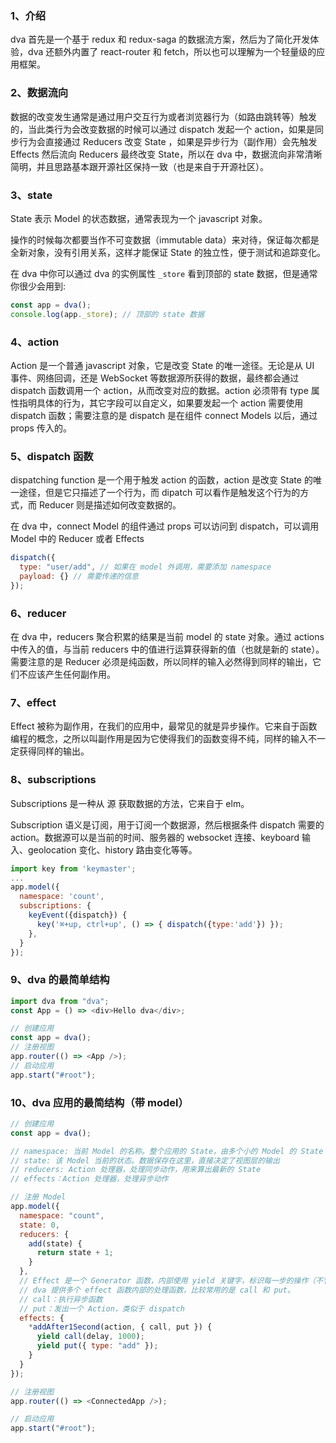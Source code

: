 ### 1、介绍

dva 首先是一个基于 redux 和 redux-saga 的数据流方案，然后为了简化开发体验，dva 还额外内置了 react-router 和 fetch，所以也可以理解为一个轻量级的应用框架。

### 2、数据流向

数据的改变发生通常是通过用户交互行为或者浏览器行为（如路由跳转等）触发的，当此类行为会改变数据的时候可以通过 dispatch 发起一个 action，如果是同步行为会直接通过 Reducers 改变 State ，如果是异步行为（副作用）会先触发 Effects 然后流向 Reducers 最终改变 State，所以在 dva 中，数据流向非常清晰简明，并且思路基本跟开源社区保持一致（也是来自于开源社区）。

### 3、state

State 表示 Model 的状态数据，通常表现为一个 javascript 对象。

操作的时候每次都要当作不可变数据（immutable data）来对待，保证每次都是全新对象，没有引用关系，这样才能保证 State 的独立性，便于测试和追踪变化。

在 dva 中你可以通过 dva 的实例属性 `_store` 看到顶部的 state 数据，但是通常你很少会用到:

```js
const app = dva();
console.log(app._store); // 顶部的 state 数据
```

### 4、action

Action 是一个普通 javascript 对象，它是改变 State 的唯一途径。无论是从 UI 事件、网络回调，还是 WebSocket 等数据源所获得的数据，最终都会通过 dispatch 函数调用一个 action，从而改变对应的数据。action 必须带有 type 属性指明具体的行为，其它字段可以自定义，如果要发起一个 action 需要使用 dispatch 函数；需要注意的是 dispatch 是在组件 connect Models 以后，通过 props 传入的。

### 5、dispatch 函数

dispatching function 是一个用于触发 action 的函数，action 是改变 State 的唯一途径，但是它只描述了一个行为，而 dipatch 可以看作是触发这个行为的方式，而 Reducer 则是描述如何改变数据的。

在 dva 中，connect Model 的组件通过 props 可以访问到 dispatch，可以调用 Model 中的 Reducer 或者 Effects

```js
dispatch({
  type: "user/add", // 如果在 model 外调用，需要添加 namespace
  payload: {} // 需要传递的信息
});
```

### 6、reducer

在 dva 中，reducers 聚合积累的结果是当前 model 的 state 对象。通过 actions 中传入的值，与当前 reducers 中的值进行运算获得新的值（也就是新的 state）。需要注意的是 Reducer 必须是纯函数，所以同样的输入必然得到同样的输出，它们不应该产生任何副作用。

### 7、effect

Effect 被称为副作用，在我们的应用中，最常见的就是异步操作。它来自于函数编程的概念，之所以叫副作用是因为它使得我们的函数变得不纯，同样的输入不一定获得同样的输出。

### 8、subscriptions

Subscriptions 是一种从 源 获取数据的方法，它来自于 elm。

Subscription 语义是订阅，用于订阅一个数据源，然后根据条件 dispatch 需要的 action。数据源可以是当前的时间、服务器的 websocket 连接、keyboard 输入、geolocation 变化、history 路由变化等等。

```js
import key from 'keymaster';
...
app.model({
  namespace: 'count',
  subscriptions: {
    keyEvent({dispatch}) {
      key('⌘+up, ctrl+up', () => { dispatch({type:'add'}) });
    },
  }
});
```

### 9、dva 的最简单结构

```js
import dva from "dva";
const App = () => <div>Hello dva</div>;

// 创建应用
const app = dva();
// 注册视图
app.router(() => <App />);
// 启动应用
app.start("#root");
```

### 10、dva 应用的最简结构（带 model）

```js
// 创建应用
const app = dva();

// namespace: 当前 Model 的名称。整个应用的 State，由多个小的 Model 的 State 以 namespace 为 key 合成
// state: 该 Model 当前的状态。数据保存在这里，直接决定了视图层的输出
// reducers: Action 处理器，处理同步动作，用来算出最新的 State
// effects：Action 处理器，处理异步动作

// 注册 Model
app.model({
  namespace: "count",
  state: 0,
  reducers: {
    add(state) {
      return state + 1;
    }
  },
  // Effect 是一个 Generator 函数，内部使用 yield 关键字，标识每一步的操作（不管是异步或同步）。
  // dva 提供多个 effect 函数内部的处理函数，比较常用的是 call 和 put。
  // call：执行异步函数
  // put：发出一个 Action，类似于 dispatch
  effects: {
    *addAfter1Second(action, { call, put }) {
      yield call(delay, 1000);
      yield put({ type: "add" });
    }
  }
});

// 注册视图
app.router(() => <ConnectedApp />);

// 启动应用
app.start("#root");
```
